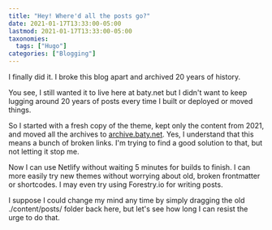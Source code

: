 ```yaml
---
title: "Hey! Where'd all the posts go?"
date: 2021-01-17T13:33:00-05:00
lastmod: 2021-01-17T13:33:00-05:00
taxonomies:
  tags: ["Hugo"]
categories: ["Blogging"]
---
```


I finally did it. I broke this blog apart and archived 20 years of history.

You see, I still wanted it to live here at baty.net but I didn't want to keep lugging around 20 years of posts every time I built or deployed or moved things.

So I started with a fresh copy of the theme, kept only the content from 2021, and moved all the archives to [archive.baty.net](https://archive.baty.net). Yes, I understand that this means a bunch of broken links. I'm trying to find a good solution to that, but not letting it stop me.

Now I can use Netlify without waiting 5 minutes for builds to finish. I can more easily try new themes without worrying about old, broken frontmatter or shortcodes. I may even try using Forestry.io for writing posts.

I suppose I could change my mind any time by simply dragging the old ./content/posts/ folder back here, but let's see how long I can resist the urge to do that.